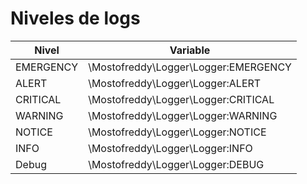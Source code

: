 Niveles de logs
===============

| Nivel | Variable |
|---|---|
| EMERGENCY | \Mostofreddy\Logger\Logger:EMERGENCY |
| ALERT | \Mostofreddy\Logger\Logger:ALERT |
| CRITICAL | \Mostofreddy\Logger\Logger:CRITICAL |
| WARNING | \Mostofreddy\Logger\Logger:WARNING |
| NOTICE | \Mostofreddy\Logger\Logger:NOTICE |
| INFO | \Mostofreddy\Logger\Logger:INFO |
| Debug | \Mostofreddy\Logger\Logger:DEBUG |
